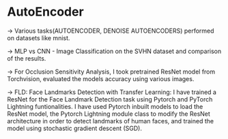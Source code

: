 # AutoEncoder
-> Various tasks(AUTOENCODER, DENOISE AUTOENCODERS) performed on datasets like mnist.

-> MLP vs CNN - Image Classification on the SVHN dataset and comparison of the results. 

-> For Occlusion Sensitivity Analysis, I took pretrained ResNet model from Torchvision, evaluated the models accuracy using various images.

-> FLD: Face Landmarks Detection with Transfer Learning:
I have trained a ResNet for the Face Landmark Detection task using Pytorch and PyTorch Lightning funtionalities. 
I have used Pytorch inbuilt models to load the ResNet model, the Pytorch Lightning module class to modify the ResNet architecture in order to detect landmarks of human faces, and trained the model using stochastic gradient descent (SGD).



